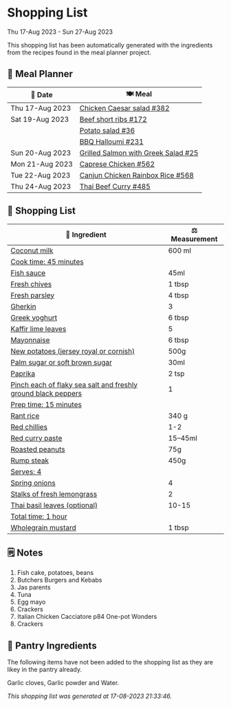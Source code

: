 # Shopping List

Thu 17-Aug 2023 - Sun 27-Aug 2023

This shopping list has been automatically generated with the ingredients from the recipes found in the meal planner project.

## 📅 Meal Planner

|📅 Date| 🍽️ Meal|
|----|----|
|Thu 17-Aug 2023|[Chicken Caesar salad #382](https://github.com/jcallaghan/The-Cookbook/issues/382)|
|Sat 19-Aug 2023|[Beef short ribs #172](https://github.com/jcallaghan/The-Cookbook/issues/172)|
||[Potato salad #36](https://github.com/jcallaghan/The-Cookbook/issues/36)|
||[BBQ Halloumi #231](https://github.com/jcallaghan/The-Cookbook/issues/231)|
|Sun 20-Aug 2023|[Grilled Salmon with Greek Salad #25](https://github.com/jcallaghan/The-Cookbook/issues/25)|
|Mon 21-Aug 2023|[Caprese Chicken #562](https://github.com/jcallaghan/The-Cookbook/issues/562)|
|Tue 22-Aug 2023|[Canjun Chicken Rainbox Rice  #568](https://github.com/jcallaghan/The-Cookbook/issues/568)|
|Thu 24-Aug 2023|[Thai Beef Curry #485](https://github.com/jcallaghan/The-Cookbook/issues/485)|

## 🛒 Shopping List

| 🍌 Ingredient| ⚖️ Measurement|
|----------|-----------|
|[Coconut milk](https://www.sainsburys.co.uk/gol-ui/SearchResults/Coconut%20milk)|600 ml|
|[Cook time: 45 minutes](https://www.sainsburys.co.uk/gol-ui/SearchResults/Cook%20time:%2045%20minutes)||
|[Fish sauce](https://www.sainsburys.co.uk/gol-ui/SearchResults/Fish%20sauce)|45ml|
|[Fresh chives](https://www.sainsburys.co.uk/gol-ui/SearchResults/Fresh%20chives)|1 tbsp|
|[Fresh parsley](https://www.sainsburys.co.uk/gol-ui/SearchResults/Fresh%20parsley)|4 tbsp|
|[Gherkin](https://www.sainsburys.co.uk/gol-ui/SearchResults/Gherkin)|3|
|[Greek yoghurt](https://www.sainsburys.co.uk/gol-ui/SearchResults/Greek%20yoghurt)|6 tbsp|
|[Kaffir lime leaves](https://www.sainsburys.co.uk/gol-ui/SearchResults/Kaffir%20lime%20leaves)|5|
|[Mayonnaise](https://www.sainsburys.co.uk/gol-ui/SearchResults/Mayonnaise)|6 tbsp|
|[New potatoes (jersey royal or cornish)](https://www.sainsburys.co.uk/gol-ui/SearchResults/New%20potatoes%20(jersey%20royal%20or%20cornish))|500g|
|[Palm sugar or soft brown sugar](https://www.sainsburys.co.uk/gol-ui/SearchResults/Palm%20sugar%20or%20soft%20brown%20sugar)|30ml|
|[Paprika](https://www.sainsburys.co.uk/gol-ui/SearchResults/Paprika)|2 tsp|
|[Pinch each of flaky sea salt and freshly ground black peppers](https://www.sainsburys.co.uk/gol-ui/SearchResults/Pinch%20each%20of%20flaky%20sea%20salt%20and%20freshly%20ground%20black%20peppers)|1|
|[Prep time: 15 minutes](https://www.sainsburys.co.uk/gol-ui/SearchResults/Prep%20time:%2015%20minutes)||
|[Rant rice](https://www.sainsburys.co.uk/gol-ui/SearchResults/Rant%20rice)|340 g|
|[Red chillies](https://www.sainsburys.co.uk/gol-ui/SearchResults/Red%20chillies)|1-2|
|[Red curry paste](https://www.sainsburys.co.uk/gol-ui/SearchResults/Red%20curry%20paste)|15–45ml|
|[Roasted peanuts](https://www.sainsburys.co.uk/gol-ui/SearchResults/Roasted%20peanuts)|75g|
|[Rump steak](https://www.sainsburys.co.uk/gol-ui/SearchResults/Rump%20steak)|450g|
|[Serves: 4](https://www.sainsburys.co.uk/gol-ui/SearchResults/Serves:%204)||
|[Spring onions](https://www.sainsburys.co.uk/gol-ui/SearchResults/Spring%20onions)|4|
|[Stalks of fresh lemongrass](https://www.sainsburys.co.uk/gol-ui/SearchResults/Stalks%20of%20fresh%20lemongrass)|2|
|[Thai basil leaves (optional)](https://www.sainsburys.co.uk/gol-ui/SearchResults/Thai%20basil%20leaves%20(optional))|10-15|
|[Total time: 1 hour](https://www.sainsburys.co.uk/gol-ui/SearchResults/Total%20time:%201%20hour)||
|[Wholegrain mustard](https://www.sainsburys.co.uk/gol-ui/SearchResults/Wholegrain%20mustard)|1 tbsp|

## 🗒️ Notes

1. Fish cake, potatoes, beans
1. Butchers Burgers and Kebabs
1. Jas parents
1. Tuna
1. Egg mayo
1. Crackers
1. Italian Chicken Cacciatore p84 One-pot Wonders
1. Crackers

## 🏪 Pantry Ingredients

The following items have not been added to the shopping list as they are likey in the pantry already.

Garlic cloves, Garlic powder and Water.


_This shopping list was generated at 17-08-2023 21:33:46._